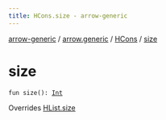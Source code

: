 ```yaml
---
title: HCons.size - arrow-generic
---
```


[arrow-generic](../../index.html) / [arrow.generic](../index.html) / [HCons](index.html) / [size](./size.html)

# size

`fun size(): `[`Int`](https://kotlinlang.org/api/latest/jvm/stdlib/kotlin/-int/index.html)

Overrides [HList.size](../-h-list/size.html)

